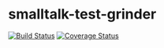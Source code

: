# smalltalk-test-grinder
[![Build Status](https://travis-ci.com/mabdi/smalltalk-test-grinder.svg?branch=main)](https://travis-ci.com/github/mabdi/smalltalk-test-grinder)
[![Coverage Status](https://coveralls.io/repos/github/mabdi/smalltalk-test-grinder/badge.svg?branch=main)](https://coveralls.io/github/mabdi/smalltalk-test-grinder?branch=main)
